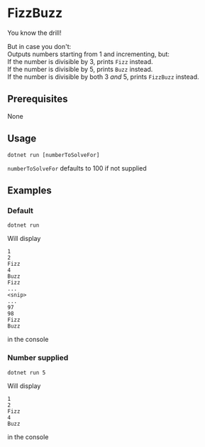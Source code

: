 # FizzBuzz
You know the drill!  
  
But in case you don't:  
Outputs numbers starting from 1 and incrementing, but:  
If the number is divisible by 3, prints `Fizz` instead.  
If the number is divisible by 5, prints `Buzz` instead.  
If the number is divisible by both 3 *and* 5, prints `FizzBuzz` instead.  

## Prerequisites
None

## Usage
```
dotnet run [numberToSolveFor]
```

`numberToSolveFor` defaults to 100 if not supplied


## Examples

### Default
```
dotnet run
```

Will display

```
1
2
Fizz
4
Buzz
Fizz
...
<snip>
...
97
98
Fizz
Buzz
```

in the console

### Number supplied

```
dotnet run 5
```

Will display

```
1
2
Fizz
4
Buzz
```

in the console
